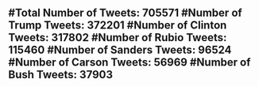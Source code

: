 #Total Number of Tweets: 705571 
#Number of Trump Tweets: 372201
#Number of Clinton Tweets: 317802
#Number of Rubio Tweets: 115460
#Number of Sanders Tweets: 96524
#Number of Carson Tweets: 56969
#Number of Bush Tweets: 37903
---
